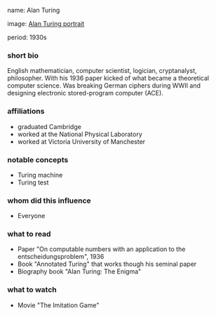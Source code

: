 name: Alan Turing

image: [Alan Turing portrait](img/alan-turing.jpg)

period: 1930s


### short bio
English mathematician, computer scientist, logician, cryptanalyst, philosopher.
With his 1936 paper kicked of what became a theoretical computer science.
Was breaking German ciphers during WWII and designing electronic stored-program computer (ACE).

### affiliations
 - graduated Cambridge
 - worked at the National Physical Laboratory
 - worked at Victoria University of Manchester

### notable concepts
 - Turing machine
 - Turing test

### whom did this influence
 - Everyone

### what to read
 - Paper "On computable numbers with an application to the entscheidungsproblem", 1936
 - Book "Annotated Turing" that works though his seminal paper
 - Biography book "Alan Turing: The Enigma"

### what to watch
 - Movie "The Imitation Game"
